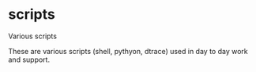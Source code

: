 scripts
=======

Various scripts

These are various scripts (shell, pythyon, dtrace) used in day to day work and support.
